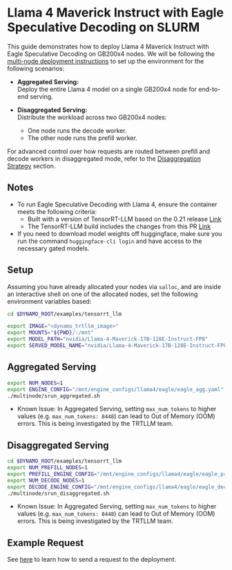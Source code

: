 <!--
SPDX-FileCopyrightText: Copyright (c) 2025 NVIDIA CORPORATION & AFFILIATES. All rights reserved.
SPDX-License-Identifier: Apache-2.0

Licensed under the Apache License, Version 2.0 (the "License");
you may not use this file except in compliance with the License.
You may obtain a copy of the License at

http://www.apache.org/licenses/LICENSE-2.0

Unless required by applicable law or agreed to in writing, software
distributed under the License is distributed on an "AS IS" BASIS,
WITHOUT WARRANTIES OR CONDITIONS OF ANY KIND, either express or implied.
See the License for the specific language governing permissions and
limitations under the License.
-->

# Llama 4 Maverick Instruct with Eagle Speculative Decoding on SLURM

This guide demonstrates how to deploy Llama 4 Maverick Instruct with Eagle Speculative Decoding on GB200x4 nodes. We will be following the [multi-node deployment instructions](./multinode/multinode-examples.md) to set up the environment for the following scenarios:

- **Aggregated Serving:**  
  Deploy the entire Llama 4 model on a single GB200x4 node for end-to-end serving.

- **Disaggregated Serving:**  
  Distribute the workload across two GB200x4 nodes:
    - One node runs the decode worker.
    - The other node runs the prefill worker.

For advanced control over how requests are routed between prefill and decode workers in disaggregated mode, refer to the [Disaggregation Strategy](./README.md#disaggregation-strategy) section.

## Notes
* To run Eagle Speculative Decoding with Llama 4, ensure the container meets the following criteria:
  * Built with a version of TensorRT-LLM based on the 0.21 release [Link](https://github.com/NVIDIA/TensorRT-LLM/tree/release/0.21)
  * The TensorRT-LLM build includes the changes from this PR [Link](https://github.com/NVIDIA/TensorRT-LLM/pull/5975)
* If you need to download model weights off huggingface, make sure you run the command `huggingface-cli login` and have access to the necessary gated models.


## Setup

Assuming you have already allocated your nodes via `salloc`, and are
inside an interactive shell on one of the allocated nodes, set the
following environment variables based:

```bash
cd $DYNAMO_ROOT/examples/tensorrt_llm

export IMAGE="<dynamo_trtllm_image>"
export MOUNTS="${PWD}/:/mnt"
export MODEL_PATH="nvidia/Llama-4-Maverick-17B-128E-Instruct-FP8"
export SERVED_MODEL_NAME="nvidia/Llama-4-Maverick-17B-128E-Instruct-FP8"
```


## Aggregated Serving
```bash
export NUM_NODES=1
export ENGINE_CONFIG="/mnt/engine_configs/llama4/eagle/eagle_agg.yaml"
./multinode/srun_aggregated.sh
```
* Known Issue: In Aggregated Serving, setting `max_num_tokens` to higher values (e.g. `max_num_tokens: 8448`) can lead to Out of Memory (OOM) errors. This is being investigated by the TRTLLM team.

## Disaggregated Serving

```bash
cd $DYNAMO_ROOT/examples/tensorrt_llm
export NUM_PREFILL_NODES=1
export PREFILL_ENGINE_CONFIG="/mnt/engine_configs/llama4/eagle/eagle_prefill.yaml"
export NUM_DECODE_NODES=1
export DECODE_ENGINE_CONFIG="/mnt/engine_configs/llama4/eagle/eagle_decode.yaml"
./multinode/srun_disaggregated.sh
```
* Known Issue: In Aggregated Serving, setting `max_num_tokens` to higher values (e.g. `max_num_tokens: 8448`) can lead to Out of Memory (OOM) errors. This is being investigated by the TRTLLM team.


## Example Request

See [here](./multinode/multinode-examples.md#example-request) to learn how to send a request to the deployment.
